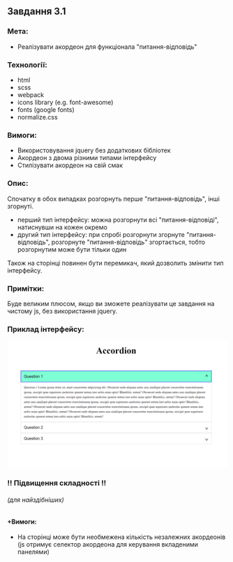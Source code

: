 ## Завдання 3.1

### Мета:

- Реалізувати акордеон для функціонала "питання-відповідь"


### Технології:

- html
- scss
- webpack
- icons library (e.g. font-awesome)
- fonts (google fonts)
- normalize.css


### Вимоги:

- Використовування jquery без додаткових бібліотек
- Акордеон з двома різними типами інтерфейсу
- Стилізувати акордеон на свій смак


### Опис:

Спочатку в обох випадках розгорнуть перше "питання-відповідь", інші згорнуті.
- перший тип інтерфейсу: можна розгорнути всі "питання-відповіді", натиснувши на кожен окремо
- другий тип інтерфейсу: при спробі розгорнути згорнуте "питання-відповідь", розгорнуте "питання-відповідь" згортається, тобто розгорнутим може бути тільки один

Також на сторінці повинен бути перемикач, який дозволить змінити тип інтерфейсу.


### Примітки:

Буде великим плюсом, якщо ви зможете реалізувати це завдання на чистому js, без використання jquery.


### Приклад інтерфейсу:

![Приклад інтерфейсу](./3-1-jquery/example.png)


### !! Підвищення складності !!
###### _(для найздібніших)_

#### +Вимоги:
- На сторінці може бути необмежена кількість незалежних акордеонів (js отримує селектор акордеона для керування вкладеними панелями)
